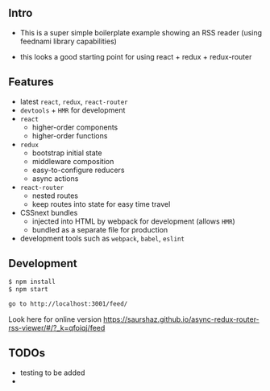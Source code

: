  
## Intro
- This is a super simple boilerplate example showing an RSS reader (using feednami library capabilities)

- this looks a good starting point for using react + redux + redux-router


## Features

- latest `react`, `redux`, `react-router`
- `devtools` + `HMR` for development
- `react`
  - higher-order components
  - higher-order functions
- `redux`
  - bootstrap initial state
  - middleware composition
  - easy-to-configure reducers
  - async actions
- `react-router`
  - nested routes
  - keep routes into state for easy time travel
- CSSnext bundles
  - injected into HTML by webpack for development (allows `HMR`)
  - bundled as a separate file for production
- development tools such as `webpack`, `babel`, `eslint`

## Development

```bash
$ npm install
$ npm start

go to http://localhost:3001/feed/
```

Look here for online version https://saurshaz.github.io/async-redux-router-rss-viewer/#/?_k=qfoiqj/feed

## TODOs
- testing to be added 
-

